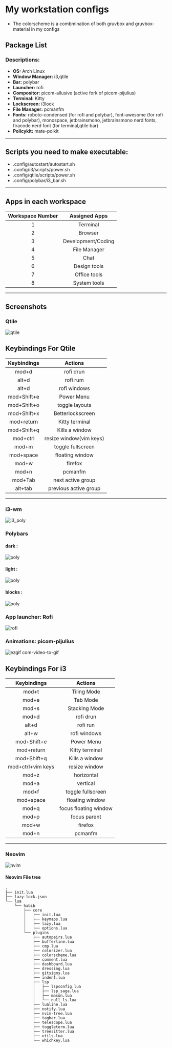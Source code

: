 # My workstation configs

- The colorscheme is a combmination of both gruvbox and gruvbox-material in my configs

## Package List

### **Descriptions:**

- **OS:** Arch Linux
- **Window Manager:** i3,qtile
- **Bar:** polybar
- **Launcher:** rofi
- **Compositor:** picom-allusive (active fork of picom-pijulius)
- **Terminal:** Kitty
- **Lockscreen:** i3lock
- **File Manager:** pcmanfm
- **Fonts:** roboto-condensed (for rofi and polybar), font-awesome (for rofi and polybar), monospace, jetbrainsmono, jetbrainsmono nerd fonts, firacode nerd font (for terminal,qtile bar)
- **Policykit:** mate-polkit

---

## Scripts you need to make executable:

- .config/autostart/autostart.sh
- .config/i3/scripts/power.sh
- .config/qtile/scripts/power.sh
- .config/polybar/i3_bar.sh

---

## Apps in each workspace

| Workspace Number |   Assigned Apps    |
| :--------------: | :----------------: |
|        1         |      Terminal      |
|        2         |      Browser       |
|        3         | Development/Coding |
|        4         |    File Manager    |
|        5         |        Chat        |
|        6         |    Design tools    |
|        7         |    Office tools    |
|        8         |    System tools    |

---

## Screenshots

### Qtile

![qtile](https://github.com/bibjaw99/workstation/blob/master/screenshots/qtile.png?raw=true)

## Keybindings For Qtile

| Keybindings |         Actions         |
| :---------: | :---------------------: |
|    mod+d    |        rofi drun        |
|    alt+d    |        rofi rum         |
|    alt+d    |      rofi windows       |
| mod+Shift+e |       Power Menu        |
| mod+Shift+o |     toggle layouts      |
| mod+Shift+x |    Betterlockscreen     |
| mod+return  |     Kitty terminal      |
| mod+Shift+q |     Kills a window      |
|  mod+ctrl   | resize window(vim keys) |
|    mod+m    |    toggle fullscreen    |
|  mod+space  |     floating window     |
|    mod+w    |         firefox         |
|    mod+n    |         pcmanfm         |
|   mod+Tab   |    next active group    |
|   alt+tab   |  previous active group  |

---

### i3-wm

![i3_poly](https://github.com/bibjaw99/workstation/blob/master/screenshots/i3.png?raw=true)

### Polybars

#### dark :

![poly](https://github.com/bibjaw99/workstation/blob/master/screenshots/polybar_dark.png?raw=true)

#### light :

![poly](https://github.com/bibjaw99/workstation/blob/master/screenshots/polybar_light.png?raw=true)

#### blocks :

![poly](https://github.com/bibjaw99/workstation/blob/master/screenshots/polybar_block.png?raw=true)

### App launcher: Rofi

![rofi](https://github.com/bibjaw99/workstation/blob/master/screenshots/rofi.png?raw=true)

### Animations: picom-pijulius

![ezgif com-video-to-gif](https://github.com/bibjaw99/workstation/assets/134938208/a2be6ec7-0188-434c-b15a-0548c21f8791)

## Keybindings For i3

|    Keybindings    |        Actions        |
| :---------------: | :-------------------: |
|       mod+t       |      Tiling Mode      |
|       mod+e       |       Tab Mode        |
|       mod+s       |     Stacking Mode     |
|       mod+d       |       rofi drun       |
|       alt+d       |       rofi run        |
|       alt+w       |     rofi windows      |
|    mod+Shift+e    |      Power Menu       |
|    mod+return     |    Kitty terminal     |
|    mod+Shift+q    |    Kills a window     |
| mod+ctrl+vim keys |     resize window     |
|       mod+z       |      horizontal       |
|       mod+a       |       vertical        |
|       mod+f       |   toggle fullscreen   |
|     mod+space     |    floating window    |
|       mod+q       | focus floating window |
|       mod+p       |     focus parent      |
|       mod+w       |        firefox        |
|       mod+n       |        pcmanfm        |

---

### Neovim

![nvim](https://github.com/bibjaw99/workstation/blob/master/screenshots/codex.png?raw=true)

#### Neovim File tree

```
.
├── init.lua
├── lazy-lock.json
└── lua
    └── habib
        ├── core
        │   ├── init.lua
        │   ├── keymaps.lua
        │   ├── lazy.lua
        │   └── options.lua
        └── plugins
            ├── autopairs.lua
            ├── bufferline.lua
            ├── cmp.lua
            ├── colorizer.lua
            ├── colorscheme.lua
            ├── comment.lua
            ├── dashboard.lua
            ├── dressing.lua
            ├── gitsigns.lua
            ├── indent.lua
            ├── lsp
            │   ├── lspconfig.lua
            │   ├── lsp_saga.lua
            │   ├── mason.lua
            │   └── null_ls.lua
            ├── lualine.lua
            ├── notify.lua
            ├── nvim-tree.lua
            ├── tagbar.lua
            ├── telescope.lua
            ├── toggleterm.lua
            ├── treesitter.lua
            ├── utils.lua
            └── whichkey.lua
```
